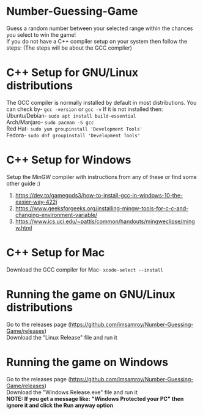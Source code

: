 # Number-Guessing-Game
Guess a random number between your selected range within the chances you select to win the game!  
If you do not have a C++ compiler setup on your system then follow the steps: (The steps will be about the GCC compiler)

# C++ Setup for GNU/Linux distributions
The GCC compiler is normally installed by default in most distributions. You can check by-
```gcc -version``` or ```gcc -v``` If it is not installed then:  
Ubuntu/Debian- ```sudo apt install build-essential```  
Arch/Manjaro- ```sudo pacman -S gcc```  
Red Hat- ```sudo yum groupinstall 'Development Tools'```  
Fedora- ```sudo dnf groupinstall 'Development Tools'```  

# C++ Setup for Windows
Setup the MinGW compiler with instructions from any of these or find some other guide :) 
1) https://dev.to/gamegods3/how-to-install-gcc-in-windows-10-the-easier-way-422j
2) https://www.geeksforgeeks.org/installing-mingw-tools-for-c-c-and-changing-environment-variable/
3) https://www.ics.uci.edu/~pattis/common/handouts/mingweclipse/mingw.html

# C++ Setup for Mac
Download the GCC compiler for Mac- ```xcode-select --install```

# Running the game on GNU/Linux distributions
Go to the releases page (https://github.com/imsamroy/Number-Guessing-Game/releases)  
Download the "Linux Release" file and run it

# Running the game on Windows
Go to the releases page (https://github.com/imsamroy/Number-Guessing-Game/releases)  
Download the "Windows Release.exe" file and run it  
**NOTE: If you get a message like: "Windows Protected your PC" then ignore it and click the Run anyway option**
